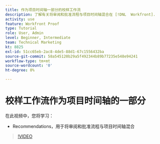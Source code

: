 ```yaml
---
title: 作为项目时间轴一部分的校样工作流
description: 了解有关将审阅和批准流程与项目时间轴混合在 [!DNL  Workfront].
activity: use
feature: Workfront Proof
type: Tutorial
role: User, Admin
level: Beginner, Intermediate
team: Technical Marketing
kt: 8825
exl-id: 51cc65eb-2ac8-4de5-88d1-67c1556432ba
source-git-commit: 58a545120b29a5f492344b89b77235e548e94241
workflow-type: tm+mt
source-wordcount: '0'
ht-degree: 0%

---
```


# 校样工作流作为项目时间轴的一部分

在此视频中，您将学习：

* Recommendations，用于将审阅和批准流程与项目时间轴混合

>[!VIDEO](https://video.tv.adobe.com/v/335125/?quality=12)

<!--
This is a duplicate and not used in the TOC
-->
